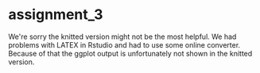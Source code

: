 # assignment_3
We're sorry the knitted version might not be the most helpful. We had problems with LATEX in Rstudio and had to use some online converter. Because of that the ggplot output is unfortunately not shown in the knitted version.
